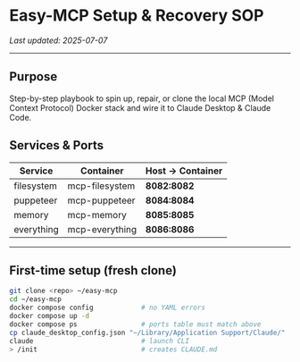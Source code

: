 # Easy-MCP Setup & Recovery SOP  
_Last updated: 2025-07-07_

---

## Purpose  
Step-by-step playbook to spin up, repair, or clone the local MCP (Model Context Protocol) Docker stack and wire it to Claude Desktop & Claude Code.

## Services & Ports  

| Service      | Container           | Host → Container |
|--------------|---------------------|------------------|
| filesystem   | mcp-filesystem      | **8082:8082**    |
| puppeteer    | mcp-puppeteer       | **8084:8084**    |
| memory       | mcp-memory          | **8085:8085**    |
| everything   | mcp-everything      | **8086:8086**    |

---

## First-time setup (fresh clone)

```bash
git clone <repo> ~/easy-mcp
cd ~/easy-mcp
docker compose config            # no YAML errors
docker compose up -d
docker compose ps                # ports table must match above
cp claude_desktop_config.json "~/Library/Application Support/Claude/"
claude                           # launch CLI
> /init                          # creates CLAUDE.md

